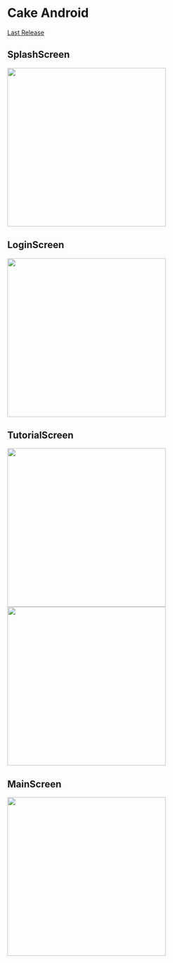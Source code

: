 Cake Android 
============
[Last Release](https://github.com/MinSeungHyun/Cake/releases)
## SplashScreen
<img src="images/splash_screen.png" width="360"/>

## LoginScreen
<img src="images/login_screen.png" width="360"/>

## TutorialScreen
<img src="images/tutorial_start_screen.png" width="360"/>
<img src="images/tutorial_end_screen.png" width="360"/>

## MainScreen
<img src="images/main_screen.png" width="360"/>
